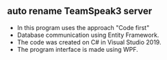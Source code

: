 ## auto rename TeamSpeak3 server
+ In this program uses the approach "Code first"
+ Database communication using Entity Framework. 
+ The code was created on C# in Visual Studio 2019. 
+ The program interface is made using WPF.

